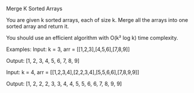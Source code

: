 Merge K Sorted Arrays

You are given k sorted arrays, each of size k. Merge all the arrays into one sorted array and return it.

You should use an efficient algorithm with O(k² log k) time complexity.


Examples:
Input: k = 3, arr = [[1,2,3],[4,5,6],[7,8,9]]

Output: [1, 2, 3, 4, 5, 6, 7, 8, 9]

Input: k = 4, arr = [[1,2,3,4],[2,2,3,4],[5,5,6,6],[7,8,9,9]]

Output: [1, 2, 2, 2, 3, 3, 4, 4, 5, 5, 6, 6, 7, 8, 9, 9]

